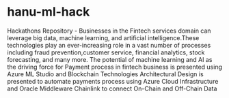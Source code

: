 # hanu-ml-hack
Hackathons Repository -
Businesses in the Fintech services domain can leverage big data, machine learning, and artificial intelligence.These technologies play an ever-increasing role in a vast number of processes including fraud prevention,customer service, financial analytics, stock forecasting, and many more. The potential of machine learning and AI as the driving force for Payment process in fintech business is presented using Azure ML Studio and Blockchain Technologies
Architectural Design is presented to automate payments process using Azure Cloud Infrastructure and Oracle Middleware Chainlink to connect On-Chain and Off-Chain Data
